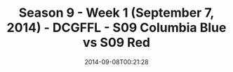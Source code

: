 ---
title: Season 9 - Week 1 (September 7, 2014) - DCGFFL - S09 Columbia Blue vs S09 Red
teams-score:
- team: _teams/s09-columbia-blue.md
  score: 20
- team: _teams/s09-red.md
  score: 29
mvp: 'Columbia Blue: B. Stokes  /  Red: Jason Weaver'
game-ball: N/A
season: 9
week: 1
date: '2014-09-08T00:21:28'
pageid: week-1-season-9-4454-vs-4467
---